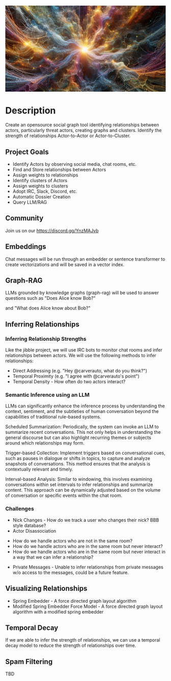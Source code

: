 ![threadNexus](https://raw.githubusercontent.com/carverauto/threadnexus/main/assets/thread-banner.png)

# Description

Create an opensource social graph tool identifying relationships between actors,
particularly threat actors, creating graphs and clusters. Identify the strength 
of relationships Actor-to-Actor or Actor-to-Cluster.

## Project Goals

* Identify Actors by observing social media, chat rooms, etc.
* Find and Store relationships between Actors
* Assign weights to relationships
* Identify clusters of Actors
* Assign weights to clusters
* Adopt IRC, Slack, Discord, etc.
* Automatic Dossier Creation
* Query LLM/RAG

## Community

Join us on our https://discord.gg/YnzMAJvb

## Embeddings

Chat messages will be run through an embedder or sentence transformer to create vectorizations
and will be saved in a vector index. 

## Graph-RAG

LLMs grounded by knowledge graphs (graph-rag) will be used to answer questions such as
"Does Alice know Bob?"

and "What does Alice know about Bob?"

## Inferring Relationships

### Inferring Relationship Strengths

Like the jibble project, we will use IRC bots to monitor chat rooms and infer relationships between actors. 
We will use the following methods to infer relationships:

* Direct Addressing (e.g. "Hey @carverauto, what do you think?")
* Temporal Proximity (e.g. "I agree with @carverauto's point")
* Temporal Density - How often do two actors interact?

### Semantic Inference using an LLM

LLMs can significantly enhance the inference process by understanding the context, sentiment, and the subtleties of human conversation beyond the capabilities of traditional rule-based systems. 

Scheduled Summarization: Periodically, the system can invoke an LLM to summarize recent conversations. This not only helps in understanding the general discourse but can also highlight recurring themes or subjects around which relationships may form.

Trigger-based Collection: Implement triggers based on conversational cues, such as pauses in dialogue or shifts in topics, to capture and analyze snapshots of conversations. This method ensures that the analysis is contextually relevant and timely.

Interval-based Analysis: Similar to windowing, this involves examining conversations within set intervals to infer relationships and summarize content. This approach can be dynamically adjusted based on the volume of conversation or specific events within the chat room.

### Challenges

* Nick Changes - How do we track a user who changes their nick? BBB style database?
* Actor Disassociation 
 - How do we handle actors who are not in the same room?
 - How do we handle actors who are in the same room but never interact?
 - How do we handle actors who are in the same room but never interact in a way that we can infer a relationship?
* Private Messages - Unable to infer relationships from private messages w/o access to the messages, could be a future feature.

## Visualizing Relationships

* Spring Embedder - A force directed graph layout algorithm
* Modified Spring Embedder Force Model - A force directed graph layout algorithm with a modified spring embedder

## Temporal Decay

If we are able to infer the strength of relationships, we can use a temporal decay model to reduce the strength of relationships over time.

## Spam Filtering

TBD
